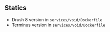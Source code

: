 ## Statics
- Drush 8 version in `services/void/Dockerfile`
- Terminus version in `services/void/Dockerfile`
